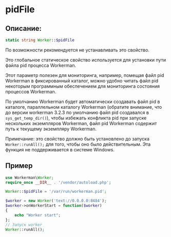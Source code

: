 # pidFile
## Описание:
```php
static string Worker::$pidFile
```

По возможности рекомендуется не устанавливать это свойство.

Это глобальное статическое свойство используется для установки пути файла pid процесса Workerman.

Этот параметр полезен для мониторинга, например, помещая файл pid Workerman в фиксированный каталог, можно удобно читать файл pid некоторым программным обеспечением для мониторинга состояния процессов Workerman.

По умолчанию Workerman будет автоматически создавать файл pid в каталоге, параллельном каталогу Workerman (обратите внимание, что до версии workerman 3.2.3 по умолчанию файл pid создавался в ```sys_get_temp_dir()```), чтобы избежать конфликта pid при запуске нескольких экземпляров Workerman, файл pid Workerman содержит путь к текущему экземпляру Workerman.

Примечание: это свойство должно быть установлено до запуска ```Worker::runAll();``` для того, чтобы оно было действительным. Эта функция не поддерживается в системе Windows.


## Пример

```php
use Workerman\Worker;
require_once __DIR__ . '/vendor/autoload.php';

Worker::$pidFile = '/var/run/workerman.pid';

$worker = new Worker('text://0.0.0.0:8484');
$worker->onWorkerStart = function($worker)
{
    echo "Worker start";
};
// Запуск worker
Worker::runAll();
```

